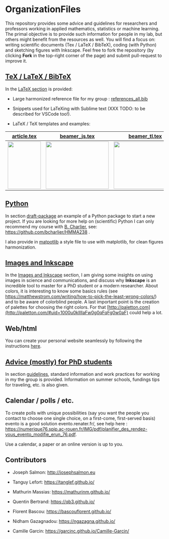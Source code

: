 # OrganizationFiles

This repository provides some advice and guidelines for researchers and professors working in applied mathematics, statistics or machine learning. The primal objective is to provide such information for people in my lab, but others might benefit from the resources as well.
You will find a focus on: writing scientific documents (Tex / LaTeX / BibTeX), coding (with Python) and sketching figures with Inkscape.
Feel free to fork the repository (by clicking **Fork** in the top-right corner of the page) and submit pull-request to improve it.


## [TeX / LaTeX / BibTeX](tex/)
In the [LaTeX section](tex/) is provided:

- Large harmonized reference file for my group : [references_all.bib](tex/biblio/references_all.bib)

- Snippets used for LaTeXing with Sublime text (XXX TODO: to be described for VSCode too!).

- LaTeX / TeX templates and examples:

|[article.tex](tex/draft-article/article.tex)|[beamer_js.tex](tex/draft-beamer/beamer_js.tex) | [beamer_tl.tex](tex/draft-beamer/beamer_tl.tex) | [exam.tex](tex/draft-exam/exam.tex)| [scribe.tex](tex/draft-scribe/scribe.tex) |
| ----------- | ----------- | ----------- |----------- |----------- |
|[<img src="sharedimages/article.png" width="105" height="150">](tex/draft-article/article.tex)|[<img src="sharedimages/beamer_js.png" width="200" height="150">](tex/draft-beamer/beamer_js.tex)|[<img src="sharedimages/beamer_tl.png" width="200" height="150">](tex/draft-beamer/beamer_tl.tex)|[<img src="sharedimages/examen.png" width="105" height="150">](tex/draft-exam/exam.tex)|[<img src="sharedimages/scribe.png" width="105" height="150">](tex/draft-scribe/scribe.tex)|


## [Python](python/draft-package/)
In section [draft-package](python/draft-package/)
an example of a Python package
 to start a new project.
If you are looking for more help on (scientific) Python I can only recommend my course with [B. Charlier](https://imag.umontpellier.fr/~charlier), see: https://github.com/bcharlier/HMMA238 .

I also provide in [matpotlib](python/matplotlib/) a style file to use with matplotlib, for clean figures harmonization.


## [Images and Inkscape](inkscape/)
In the [Images and Inkscape](inkscape/) section, I am giving some insights on using images in science and communications, and discuss why **Inkscape** is an incredible tool to master for a PhD student or a modern researcher.
About colors, it is interesting to know some basics rules (see https://matthewstrom.com/writing/how-to-pick-the-least-wrong-colors/) and to be aware of colorblind people.
A last important point is the creation of palettes for choosing the right colors. For that [http://paletton.com](http://paletton.com/#uid=1000u0kllllaFw0g0qFqFg0w0aF) could help a lot.

## Web/html
You can create your personal website seamlessly by following the instructions [here](https://wowchemy.com/templates/).


## [Advice (mostly) for PhD students](guidelines/)
In section [guidelines](guidelines/), standard information and work practices for working in my the group is provided. Information on summer schools, fundings tips for traveling, etc. is also given.

## Calendar / polls / etc. 

To create polls with unique possibilities (say you want the people you contact to choose one single choice, on a first-come, first-served basis) evento is a good solution evento.renater.fr/, see help here : https://numerique76.spip.ac-rouen.fr/IMG/pdf/planifier_des_rendez-vous_evento_modifie_erun_76.pdf.

Use a calendar, a paper or an online version is up to you.

## Contributors

- Joseph Salmon: http://josephsalmon.eu

- Tanguy Lefort: https://tanglef.github.io/

- Mathurin Massias: https://mathurinm.github.io/

- Quentin Bertrand: https://qb3.github.io/

- Florent Bascou: https://bascouflorent.github.io/

- Nidham Gazagnadou: https://ngazagna.github.io/

- Camille Garcin: https://garcinc.github.io/Camille-Garcin/

